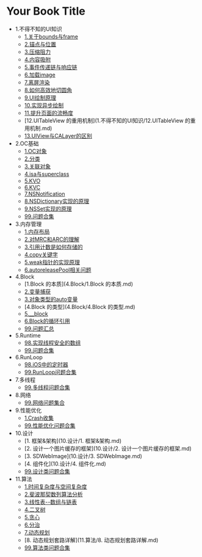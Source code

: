 # Your Book Title

- 1.不得不知的UI知识
  * [1.关于bounds与frame](1.不得不知的UI知识/1.关于bounds与frame.md)
  * [2.锚点与位置](1.不得不知的UI知识/2.锚点与位置.md)
  * [3.压缩阻力](1.不得不知的UI知识/3.压缩阻力.md)
  * [4.内容吸附](1.不得不知的UI知识/4.内容吸附.md)
  * [5.事件传递链与响应链](1.不得不知的UI知识/5.事件传递链与响应链.md)
  * [6.加载image](1.不得不知的UI知识/6.加载image.md)
  * [7.离屏渲染](1.不得不知的UI知识/7.离屏渲染.md)
  * [8.如何高效地切圆角](1.不得不知的UI知识/8.如何高效地切圆角.md)
  * [9.UI绘制原理](1.不得不知的UI知识/9.UI绘制原理.md)
  * [10.实现异步绘制](1.不得不知的UI知识/10.实现异步绘制.md)
  * [11.提升页面的流畅度](1.不得不知的UI知识/11.提升页面的流畅度.md)
  * [12.UITableView 的重用机制](1.不得不知的UI知识/12.UITableView 的重用机制.md)
  * [13.UIView与CALayer的区别](1.不得不知的UI知识/13.UIView与CALayer的区别.md)
- 2.OC基础
  * [1.OC对象](2.OC基础/1.OC对象.md)
  * [2.分类](2.OC基础/2.分类.md)
  * [3.关联对象](2.OC基础/3.关联对象.md)
  * [4.isa与superclass](2.OC基础/4.isa与superclass.md)
  * [5.KVO](2.OC基础/5.KVO.md)
  * [6.KVC](2.OC基础/6.KVC.md)
  * [7.NSNotification](2.OC基础/7.NSNotification.md)
  * [8.NSDictionary实现的原理](2.OC基础/8.NSDictionary实现的原理.md)
  * [9.NSSet实现的原理](2.OC基础/9.NSSet实现的原理.md)
  * [99.问题合集](2.OC基础/99.问题合集.md)
- 3.内存管理
  * [1.内存布局](3.内存管理/1.内存布局.md)
  * [2.对MRC和ARC的理解](3.内存管理/2.对MRC和ARC的理解.md)
  * [3.引用计数是如何存储的](3.内存管理/3.引用计数是如何存储的.md)
  * [4.copy关键字](3.内存管理/4.copy关键字.md)
  * [5.weak指针的实现原理](3.内存管理/5.weak指针的实现原理.md)
  * [6.autoreleasePool相关问题](3.内存管理/6.autoreleasePool相关问题.md)
- 4.Block
  * [1.Block 的本质](4.Block/1.Block 的本质.md)
  * [2.变量捕获](4.Block/2.变量捕获.md)
  * [3.对象类型的auto变量](4.Block/3.对象类型的auto变量.md)
  * [4.Block 的类型](4.Block/4.Block 的类型.md)
  * [5.__block](4.Block/5.__block.md)
  * [6.Block的循环引用](4.Block/6.Block的循环引用.md)
  * [99.问题汇总](4.Block/99.问题汇总.md)
- 5.Runtime
  * [98.实现线程安全的数组](5.Runtime/98.实现线程安全的数组.md)
  * [99.问题合集](5.Runtime/99.问题合集.md)
- 6.RunLoop
  * [98.iOS中的定时器](6.RunLoop/98.iOS中的定时器.md)
  * [99.RunLoop问题合集](6.RunLoop/99.RunLoop问题合集.md)
- 7.多线程
  * [99.多线程问题合集](7.多线程/99.多线程问题合集.md)
- 8.网络
  * [99.网络问题集合](8.网络/99.网络问题集合.md)
- 9.性能优化
  * [1.Crash收集](9.性能优化/1.Crash收集.md)
  * [99.性能优化问题合集](9.性能优化/99.性能优化问题合集.md)
- 10.设计
  * [1. 框架&架构](10.设计/1. 框架&架构.md)
  * [2. 设计一个图片缓存的框架](10.设计/2. 设计一个图片缓存的框架.md)
  * [3. SDWebImage](10.设计/3. SDWebImage.md)
  * [4. 组件化](10.设计/4. 组件化.md)
  * [99.设计类问题合集](10.设计/99.设计类问题合集.md)
- 11.算法
  * [1.时间复杂度与空间复杂度](11.算法/1.时间复杂度与空间复杂度.md)
  * [2.斐波那契数列算法分析](11.算法/2.斐波那契数列算法分析.md)
  * [3.线性表--数组与链表](11.算法/3.线性表--数组与链表.md)
  * [4.二叉树](11.算法/4.二叉树.md)
  * [5.贪心](11.算法/5.贪心.md)
  * [6.分治](11.算法/6.分治.md)
  * [7.动态规划](11.算法/7.动态规划.md)
  * [8. 动态规划套路详解](11.算法/8. 动态规划套路详解.md)
  * [99.算法类问题合集](11.算法/99.算法类问题合集.md)
